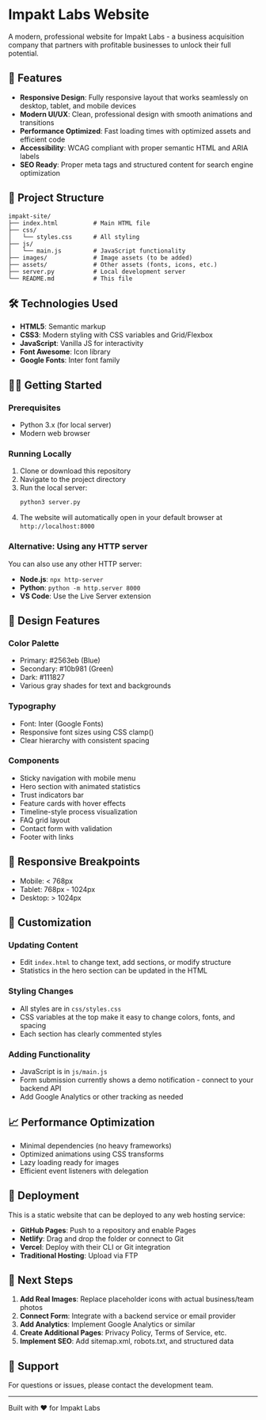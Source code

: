# Impakt Labs Website

A modern, professional website for Impakt Labs - a business acquisition company that partners with profitable businesses to unlock their full potential.

## 🚀 Features

- **Responsive Design**: Fully responsive layout that works seamlessly on desktop, tablet, and mobile devices
- **Modern UI/UX**: Clean, professional design with smooth animations and transitions
- **Performance Optimized**: Fast loading times with optimized assets and efficient code
- **Accessibility**: WCAG compliant with proper semantic HTML and ARIA labels
- **SEO Ready**: Proper meta tags and structured content for search engine optimization

## 📁 Project Structure

```
impakt-site/
├── index.html          # Main HTML file
├── css/
│   └── styles.css      # All styling
├── js/
│   └── main.js         # JavaScript functionality
├── images/             # Image assets (to be added)
├── assets/             # Other assets (fonts, icons, etc.)
├── server.py           # Local development server
└── README.md           # This file
```

## 🛠️ Technologies Used

- **HTML5**: Semantic markup
- **CSS3**: Modern styling with CSS variables and Grid/Flexbox
- **JavaScript**: Vanilla JS for interactivity
- **Font Awesome**: Icon library
- **Google Fonts**: Inter font family

## 🏃‍♂️ Getting Started

### Prerequisites

- Python 3.x (for local server)
- Modern web browser

### Running Locally

1. Clone or download this repository
2. Navigate to the project directory
3. Run the local server:
   ```bash
   python3 server.py
   ```
4. The website will automatically open in your default browser at `http://localhost:8000`

### Alternative: Using any HTTP server

You can also use any other HTTP server:
- **Node.js**: `npx http-server`
- **Python**: `python -m http.server 8000`
- **VS Code**: Use the Live Server extension

## 🎨 Design Features

### Color Palette
- Primary: #2563eb (Blue)
- Secondary: #10b981 (Green)
- Dark: #111827
- Various gray shades for text and backgrounds

### Typography
- Font: Inter (Google Fonts)
- Responsive font sizes using CSS clamp()
- Clear hierarchy with consistent spacing

### Components
- Sticky navigation with mobile menu
- Hero section with animated statistics
- Trust indicators bar
- Feature cards with hover effects
- Timeline-style process visualization
- FAQ grid layout
- Contact form with validation
- Footer with links

## 📱 Responsive Breakpoints

- Mobile: < 768px
- Tablet: 768px - 1024px
- Desktop: > 1024px

## 🔧 Customization

### Updating Content
- Edit `index.html` to change text, add sections, or modify structure
- Statistics in the hero section can be updated in the HTML

### Styling Changes
- All styles are in `css/styles.css`
- CSS variables at the top make it easy to change colors, fonts, and spacing
- Each section has clearly commented styles

### Adding Functionality
- JavaScript is in `js/main.js`
- Form submission currently shows a demo notification - connect to your backend API
- Add Google Analytics or other tracking as needed

## 📈 Performance Optimization

- Minimal dependencies (no heavy frameworks)
- Optimized animations using CSS transforms
- Lazy loading ready for images
- Efficient event listeners with delegation

## 🚀 Deployment

This is a static website that can be deployed to any web hosting service:
- **GitHub Pages**: Push to a repository and enable Pages
- **Netlify**: Drag and drop the folder or connect to Git
- **Vercel**: Deploy with their CLI or Git integration
- **Traditional Hosting**: Upload via FTP

## 📝 Next Steps

1. **Add Real Images**: Replace placeholder icons with actual business/team photos
2. **Connect Form**: Integrate with a backend service or email provider
3. **Add Analytics**: Implement Google Analytics or similar
4. **Create Additional Pages**: Privacy Policy, Terms of Service, etc.
5. **Implement SEO**: Add sitemap.xml, robots.txt, and structured data

## 🤝 Support

For questions or issues, please contact the development team.

---

Built with ❤️ for Impakt Labs 